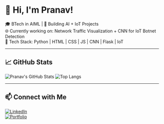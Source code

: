 # 👋 Hi, I'm Pranav!
🎓 BTech in AIML | 🚀 Building AI + IoT Projects  
🌐 Currently working on: Network Traffic Visualization + CNN for IoT Botnet Detection  
🔧 Tech Stack: Python | HTML | CSS | JS | CNN | Flask | IoT

---

## 📈 GitHub Stats
![Pranav's GitHub Stats](https://github-readme-stats.vercel.app/api?username=kondapranav&show_icons=true&theme=tokyonight)
![Top Langs](https://github-readme-stats.vercel.app/api/top-langs/?username=kondapranav&layout=compact&theme=tokyonight)

---

## 📫 Connect with Me
[![LinkedIn](https://img.shields.io/badge/LinkedIn-blue?style=for-the-badge&logo=linkedin)](https://linkedin.com/in/your-profile)  
[![Portfolio](https://img.shields.io/badge/Portfolio-%F0%9F%92%BB-green?style=for-the-badge)](https://your-portfolio.com)
